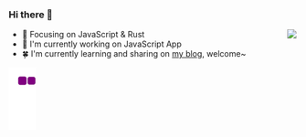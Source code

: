 ### Hi there 👋

<!--
**physicshi/physicshi** is a ✨ _special_ ✨ repository because its `README.md` (this file) appears on your GitHub profile.

Here are some ideas to get you started:

- 🔭 I’m currently working on ...
- 🌱 I’m currently learning ...
- 👯 I’m looking to collaborate on ...
- 🤔 I’m looking for help with ...
- 💬 Ask me about ...
- 📫 How to reach me: ...
- 😄 Pronouns: ...
- ⚡ Fun fact: ...
-->

<img align="right" src="https://github-readme-stats.vercel.app/api?username=physicshi&show_icons=true&icon_color=CE1D2D&text_color=718096&bg_color=ffffff&hide_title=true" />

<!-- ### Hello~ 👋 -->

- :orange_book: Focusing on JavaScript & Rust
- 🔭 I'm currently working on JavaScript App
- 🍀 I'm currently learning and sharing on [my blog](https://physicshi.github.io/blog/), welcome~

<img src="https://github.com/physicshi/github-workflows/blob/output/github-snake.gif" />

